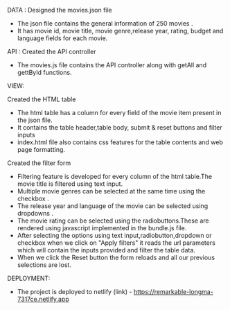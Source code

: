 DATA : Designed the movies.json file
- The json file contains the general information of 250 movies .
- It has movie id, movie title, movie genre,release year, rating, budget and language fields for each movie.

API : Created the API controller 
- The movies.js file contains the API controller along with getAll and gettById functions.

VIEW:

Created the HTML table 
- The html table  has a column for every field of the movie item present in the json file.
- It contains the table header,table body, submit & reset buttons and filter inputs
- index.html file also contains css features for the table contents and web page formatting.

Created the filter form
- Filtering feature is developed for every column of the html table.The movie title is filtered using text input.
- Multiple movie genres can be selected at the same  time using the checkbox .
- The release year and language of the movie can be selected using dropdowns .
- The movie rating can be selected using the radiobuttons.These are rendered using javascript implemented in the bundle.js file.
- After selecting the options using text input,radiobutton,dropdown or checkbox when we click on "Apply filters" it  reads the url parameters which will contain the inputs provided and filter the table data.
- When we click the Reset button the form reloads and all our previous selections are lost.

DEPLOYMENT:
- The project is deployed to netlify (link)  -  https://remarkable-longma-7317ce.netlify.app